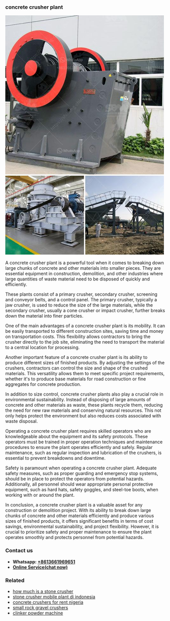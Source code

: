 <h3>concrete crusher plant</h3><img src='1708332632.jpg' alt=''><p>A concrete crusher plant is a powerful tool when it comes to breaking down large chunks of concrete and other materials into smaller pieces. They are essential equipment in construction, demolition, and other industries where large quantities of waste material need to be disposed of quickly and efficiently.</p><p>These plants consist of a primary crusher, secondary crusher, screening and conveyor belts, and a control panel. The primary crusher, typically a jaw crusher, is used to reduce the size of the large materials, while the secondary crusher, usually a cone crusher or impact crusher, further breaks down the material into finer particles.</p><p>One of the main advantages of a concrete crusher plant is its mobility. It can be easily transported to different construction sites, saving time and money on transportation costs. This flexibility allows contractors to bring the crusher directly to the job site, eliminating the need to transport the material to a central location for processing.</p><p>Another important feature of a concrete crusher plant is its ability to produce different sizes of finished products. By adjusting the settings of the crushers, contractors can control the size and shape of the crushed materials. This versatility allows them to meet specific project requirements, whether it's to produce base materials for road construction or fine aggregates for concrete production.</p><p>In addition to size control, concrete crusher plants also play a crucial role in environmental sustainability. Instead of disposing of large amounts of concrete and other materials as waste, these plants recycle them, reducing the need for new raw materials and conserving natural resources. This not only helps protect the environment but also reduces costs associated with waste disposal.</p><p>Operating a concrete crusher plant requires skilled operators who are knowledgeable about the equipment and its safety protocols. These operators must be trained in proper operation techniques and maintenance procedures to ensure the plant operates efficiently and safely. Regular maintenance, such as regular inspection and lubrication of the crushers, is essential to prevent breakdowns and downtime.</p><p>Safety is paramount when operating a concrete crusher plant. Adequate safety measures, such as proper guarding and emergency stop systems, should be in place to protect the operators from potential hazards. Additionally, all personnel should wear appropriate personal protective equipment, such as hard hats, safety goggles, and steel-toe boots, when working with or around the plant.</p><p>In conclusion, a concrete crusher plant is a valuable asset for any construction or demolition project. With its ability to break down large chunks of concrete and other materials efficiently and produce various sizes of finished products, it offers significant benefits in terms of cost savings, environmental sustainability, and project flexibility. However, it is crucial to prioritize safety and proper maintenance to ensure the plant operates smoothly and protects personnel from potential hazards.</p><h3>Contact us</h3><ul><li><strong>Whatsapp:&nbsp;<a href="https://wa.me/8613661969651">+8613661969651</a></strong></li><li><a href="https://swt.shibang-china.com/?git&amp;zhl&amp;concrete crusher plant"><strong>Online Service(chat now)</strong></a></li></ul><h3>Related</h3><ul><li><a href='how much is a stone crusher.md'>how much is a stone crusher</a></li><li><a href='stone crusher mobile plant di indonesia.md'>stone crusher mobile plant di indonesia</a></li><li><a href='concrete crushers for rent nigeria.md'>concrete crushers for rent nigeria</a></li><li><a href='small rock gravel crushers.md'>small rock gravel crushers</a></li><li><a href='clinker powder machine.md'>clinker powder machine</a></li></ul>